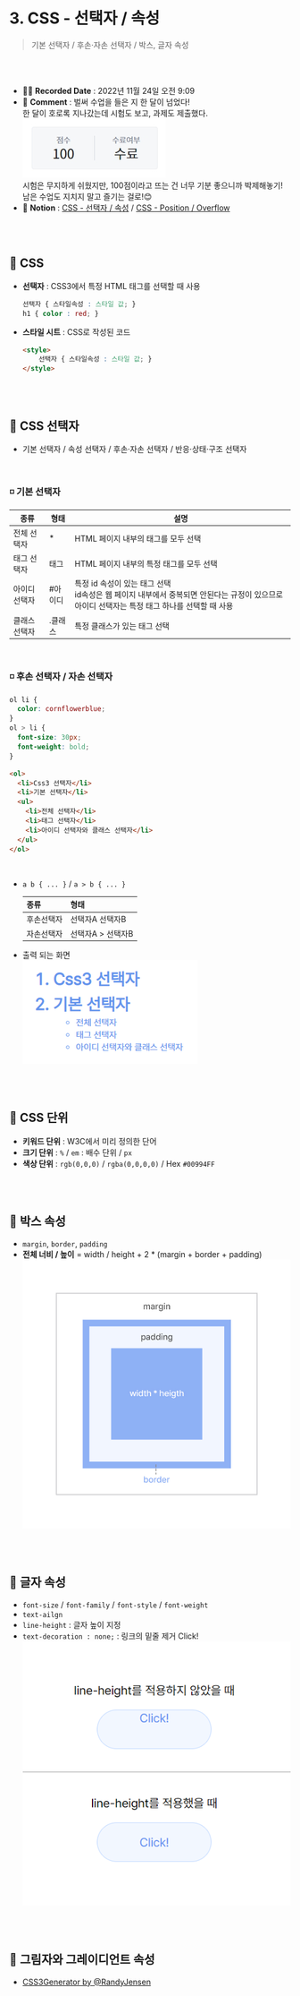 # 3. CSS - 선택자 / 속성
> 기본 선택자 / 후손·자손 선택자 / 박스, 글자 속성

<br>
<br>

- ✍🏻 **Recorded Date** : 2022년 11월 24일 오전 9:09
- 💬 **Comment** : 벌써 수업을 들은 지 한 달이 넘었다!<br>한 달이 호로록 지나갔는데 시험도 보고, 과제도 제출했다.<br><img src = "./img/20221126_221335.jpg"><br>시험은 무지하게 쉬웠지만, 100점이라고 뜨는 건 너무 기분 좋으니까 박제해놓기!<br>남은 수업도 지치지 말고 즐기는 걸로!😊
- 🔖 **Notion** : [CSS - 선택자 / 속성](https://6suk.notion.site/3-CSS-86fefbcd631f45fca0ca6a8b43196731) / [CSS - Position / Overflow](https://6suk.notion.site/4-CSS-position-overflow-float-Layout-add22e367c524922a4008882cbfc3d92)

<br>
<br>

## 🔸 CSS

- **선택자** : CSS3에서 특정 HTML 태그를 선택할 때 사용
    
    ```css
    선택자 { 스타일속성 : 스타일 값; }
    h1 { color : red; }
    ```
    
- **스타일 시트** : CSS로 작성된 코드
    
    ```html
    <style>
    	선택자 { 스타일속성 : 스타일 값; }
    </style>
    ```
    

<br><br>

## 🔸 CSS 선택자

- 기본 선택자 / 속성 선택자 / 후손·자손 선택자 / 반응·상태·구조 선택자

<br>

### ◽ 기본 선택자

| 종류 | 형태 | 설명 |
| --- | --- | --- |
| 전체 선택자 | * | HTML 페이지 내부의 태그를 모두 선택 |
| 태그 선택자 | 태그 | HTML 페이지 내부의 특정 태그를 모두 선택 |
| 아이디 선택자 | #아이디 | 특정 id 속성이 있는 태그 선택<br>id속성은 웹 페이지 내부에서 중복되면 안된다는 규정이 있으므로 아이디 선택자는 특정 태그 하나를 선택할 때 사용 |
| 클래스 선택자 | .클래스 | 특정 클래스가 있는 태그 선택 |

<br>

### ◽ 후손 선택자 / 자손 선택자

```css
ol li {
  color: cornflowerblue;
}
ol > li {
  font-size: 30px;
  font-weight: bold;
}
```

```html
<ol>
  <li>Css3 선택자</li>
  <li>기본 선택자</li>
  <ul>
    <li>전체 선택자</li>
    <li>태그 선택자</li>
    <li>아이디 선택자와 클래스 선택자</li>
  </ul>
</ol>
```

<br>

- `a b { ... }`  / `a > b { ... }`
    
    
    | 종류 | 형태 |
    | --- | --- |
    | 후손선택자 | 선택자A 선택자B |
    | 자손선택자 | 선택자A > 선택자B |

- 출력 되는 화면<br>
    <img src = "./img/1127_03_01.png">
    

<br><br>

## 🔸 CSS 단위

- **키워드 단위** : W3C에서 미리 정의한 단어
- **크기 단위** : `%` / `em` : 배수 단위 / `px`
- **색상 단위** : `rgb(0,0,0)` / `rgba(0,0,0,0)` / Hex `#00994FF`

<br><br>

## 🔸 박스 속성

- `margin`, `border`, `padding`
- **전체 너비 / 높이** = width / height + 2 * (margin + border + padding)
  <img src = "./img/1127_03_02.jpg">
        

<br><br>

## 🔸 글자 속성

- `font-size` / `font-family` / `font-style` / `font-weight`
- `text-ailgn`
- `line-height` : 글자 높이 지정
- `text-decoration : none;` : 링크의 밑줄 제거 Click!
    <img src = "./img/1127_03_03.png">
    

<br><br>

## 🔸 그림자와 그레이디언트 속성
- [CSS3Generator by @RandyJensen](http://css3generator.com/)

<br><br><br><br>